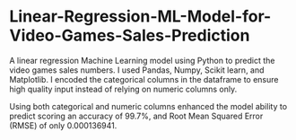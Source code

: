 # Linear-Regression-ML-Model-for-Video-Games-Sales-Prediction
A linear regression Machine Learning model using Python to predict the video games sales numbers. I used Pandas, Numpy, Scikit learn, and Matplotlib. I encoded the categorical columns in the dataframe to ensure high quality input instead of relying on numeric columns only.

Using both categorical and numeric columns enhanced the model ability to predict scoring an accuracy of 99.7%, and Root Mean Squared Error (RMSE) of only 0.000136941.

